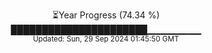 <p align="center">
⏳Year Progress (74.34 %) <br>
██████████████████████▁▁▁▁▁▁▁▁ <br>
<sub>Updated: Sun, 29 Sep 2024 01:45:50 GMT</sub>
</p>

